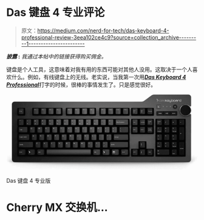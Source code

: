 # Das 键盘 4 专业评论

> 原文：<https://medium.com/nerd-for-tech/das-keyboard-4-professional-review-3eea102ce4c9?source=collection_archive---------1----------------------->

***披露* :** *我通过本帖中的链接获得购买佣金。*

键盘是个人工具，这意味着对我有用的东西可能对其他人没用。这取决于一个人喜欢什么。例如，有线键盘上的无线。老实说，当我第一次用[***Das Keyboard 4 Professional***](https://amzn.to/3x2Gc3k)打字的时候，很棒的事情发生了。只是感觉很好。

![](img/031f50df3617f58fe42eb67642170ab7.png)

Das 键盘 4 专业版

# Cherry MX 交换机…